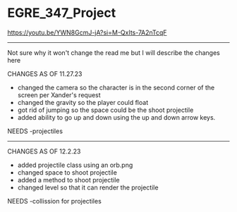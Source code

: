 # EGRE_347_Project

https://youtu.be/YWN8GcmJ-jA?si=M-QxIts-7A2nTcqF


_______________________________________________________________________________
Not sure why it won't change the read me but I will describe the changes here

CHANGES AS OF 11.27.23
- changed the camera so the character is in the second corner of the screen per Xander's request
- changed the gravity so the player could float
- got rid of jumping so the space could be the shoot projectile
- added ability to go up and down using the up and down arrow keys.

NEEDS
-projectiles
_______________________________________________________________________________
CHANGES AS OF 12.2.23
- added projectile class using an orb.png
- changed space to shoot projectile
- added a method to shoot projectile
- changed level so that it can render the projectile

NEEDS
-collission for projectiles
